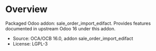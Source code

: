 # Overview

Packaged Odoo addon: sale_order_import_edifact. Provides features documented in upstream Odoo 16 under this addon.

- Source: OCA/OCB 16.0, addon sale_order_import_edifact
- License: LGPL-3
